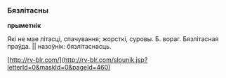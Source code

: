 ### Бязлітасны
**прыметнік**

Які не мае літасці, спачування; жорсткі, суровы. Б. вораг. Бязлітасная праўда. || назоўнік: бязлітаснасць.

<a rel="author">[http://rv-blr.com/](http://rv-blr.com/slounik.jsp?letterId=0&maskId=0&pageId=460)</a>
